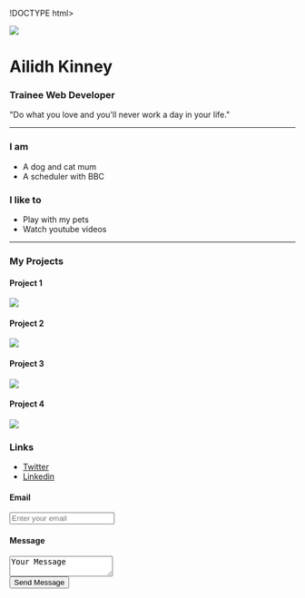 !DOCTYPE html>
<html>
<head>
	<title>First Webpage</title>
<link rel="stylesheet" href="styles.css">
<meta name="viewport" content="width=device-width, initial-scale=1">
<link href="https://fonts.googleapis.com/css?family=Noto+Sans|Roboto+Mono&display=swap" rel="stylesheet">
</head>
<body>
	<div class="container">
	<div class="intro">
	<img class="profile-picture"; src="images/profile-picture.jpg"/>
	<h1> Ailidh Kinney </h1>
	<h3> Trainee Web Developer</h3>
	<p class="quote">"Do what you love and you'll never work a day in your life."</p>
</div>
<hr>
<div class="about-grid">
	<div class="i-am">
		<h3> I am</h3>
		<ul class="about-list">
			<li>A dog and cat mum</li>
			<li>A scheduler with BBC</li>
		</ul>
	</div>
	<div class="i-like">
		<h3> I like to</h3>
		<ul class="about-list">
			<li>Play with my pets</li>
			<li>Watch youtube videos</li>
		</ul>
	</div>
</div>
<div>
	<hr>
	<h3 class="projects-heading"> My Projects</h3>
	<div class="projects-grid">
	<div class="project-image-wrapper">
		<h4> Project 1</h4>
		<img class="project-image" src="images/project-1.jpg"/>
	</div>
	<div class="project-image-wrapper">
		<h4> Project 2</h4>
	<img class="project-image" src="images/project-2.jpg"/>
</div>
<div class="project-image-wrapper">
	<h4>Project 3</h4>
	<img class="project-image" src="images/project-3.jpg"/>
</div>
<div class="project-image-wrapper">
	<h4>Project 4</h4>
	<img class="project-image" src="images/project-4.jpg"/>
</div>
</div>
</div>
<div class="links-and-contact">
	<div class="links">
	<h3> Links</h3>
	<ul class="links-list">
		<li>
			<a href="https://twitter.com/hihelloimailidh"> Twitter </a>
		</li>
		<li>
			<a href="https://Linkedin.com/in/ailidkinney"> Linkedin </a>
		</li>
	</ul>
</div>
<div>
	<form action="#">
		<label for="email">
			<h4>Email</h4>
			<input type="email" id="email" placeholder="Enter your email"/>
		</label>
		<label for="message">
			<h4>Message</h4>
			<textarea id="message">Your Message</textarea>
		</label>
		<div class=submit-button-wrapper">
			<input type="submit" value="Send Message" id="submit-button"/>
	</form>
</div>
</div>
</div>
<script src="script.js"></script>
</body>
</html>
